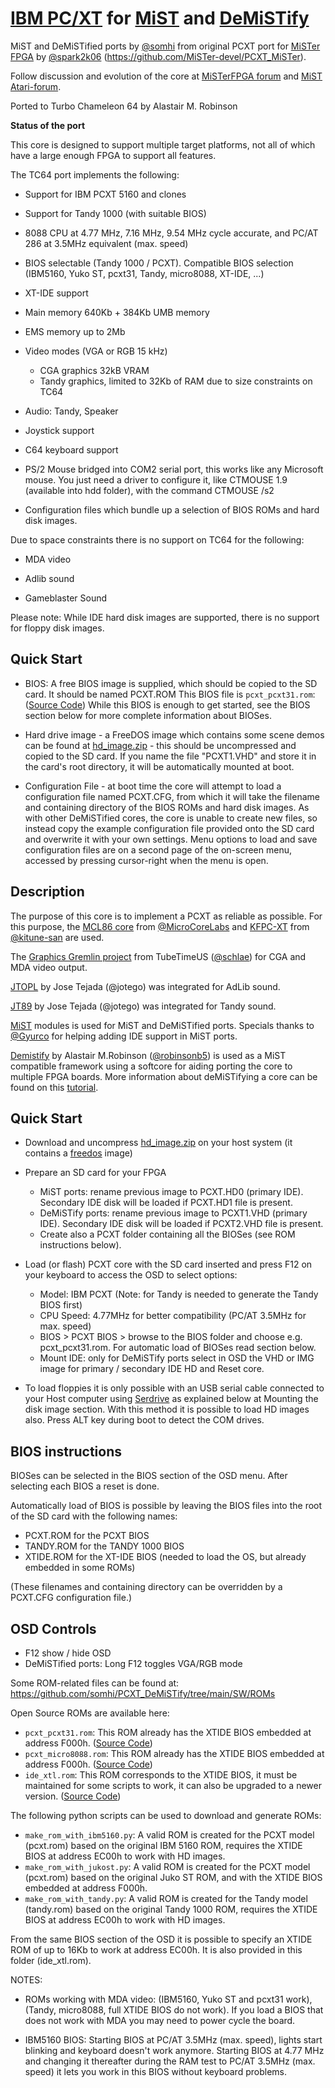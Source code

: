# [IBM PC/XT](https://en.wikipedia.org/wiki/IBM_Personal_Computer_XT) for [MiST](https://github.com/mist-devel) and [DeMiSTify](https://github.com/robinsonb5/DeMiSTify)

MiST and DeMiSTified ports by [@somhi](https://github.com/somhi) from original PCXT port for [MiSTer FPGA](https://mister-devel.github.io/MkDocs_MiSTer/) by [@spark2k06](https://github.com/spark2k06/) (https://github.com/MiSTer-devel/PCXT_MiSTer).

Follow discussion and evolution of the core at [MiSTerFPGA forum](https://misterfpga.org/viewforum.php?f=40) and [MiST Atari-forum](https://atari-forum.com/viewtopic.php?t=42465).

Ported to Turbo Chameleon 64 by Alastair M. Robinson

**Status of the port** 

This core is designed to support multiple target platforms, not all of which
have a large enough FPGA to support all features.

The TC64 port implements the following:

* Support for IBM PCXT 5160 and clones

* Support for Tandy 1000 (with suitable BIOS)

* 8088 CPU at 4.77 MHz, 7.16 MHz, 9.54 MHz cycle accurate, and PC/AT 286 at 3.5MHz equivalent (max. speed)

* BIOS selectable (Tandy 1000 / PCXT). Compatible BIOS selection (IBM5160, Yuko ST, pcxt31, Tandy, micro8088, XT-IDE, ...)

* XT-IDE support

* Main memory 640Kb + 384Kb UMB memory

* EMS memory up to 2Mb

* Video modes (VGA or RGB 15 kHz)
  * CGA graphics 32kB VRAM
  * Tandy graphics, limited to 32Kb of RAM due to size constraints on TC64
  
* Audio: Tandy, Speaker

* Joystick support

* C64 keyboard support

* PS/2 Mouse bridged into COM2 serial port, this works like any Microsoft mouse.
You just need a driver to configure it, like CTMOUSE 1.9 (available into hdd folder),
with the command CTMOUSE /s2 

* Configuration files which bundle up a selection of BIOS ROMs and hard disk images.


Due to space constraints there is no support on TC64 for the following:

* MDA video

* Adlib sound

* Gameblaster Sound


Please note: While IDE hard disk images are supported, there is no support
for floppy disk images.


## **Quick Start**

* BIOS: A free BIOS image is supplied, which should be copied to the SD card. 
It should be named PCXT.ROM
This BIOS file is `pcxt_pcxt31.rom`: ([Source Code](https://github.com/virtualxt/pcxtbios))
While this BIOS is enough to get started, see the BIOS section below for
more complete information about BIOSes.

* Hard drive image - a FreeDOS image which contains some scene demos can be found at [hd_image.zip](https://github.com/MiSTer-devel/PCXT_MiSTer/raw/main/games/PCXT/hd_image.zip) - this should be uncompressed and copied to the SD card.
If you name the file "PCXT1.VHD" and store it in the card's root directory, it will be automatically mounted at boot.

* Configuration File - at boot time the core will attempt to load a configuration file named PCXT.CFG, from which it will take the filename and
containing directory of the BIOS ROMs and hard disk images.
As with other DeMiSTified cores, the core is unable to create new files, so instead copy the example configuration file provided onto the SD card
and overwrite it with your own settings.
Menu options to load and save configuration files are on a second page of the on-screen menu, accessed by pressing cursor-right when the menu is open.


## Description

The purpose of this core is to implement a PCXT as reliable as possible. For this purpose, the [MCL86 core](https://github.com/MicroCoreLabs/Projects/tree/master/MCL86) from [@MicroCoreLabs](https://github.com/MicroCoreLabs/) and [KFPC-XT](https://github.com/kitune-san/KFPC-XT) from [@kitune-san](https://github.com/kitune-san) are used.

The [Graphics Gremlin project](https://github.com/schlae/graphics-gremlin) from TubeTimeUS ([@schlae](https://github.com/schlae)) for CGA and MDA video output.

[JTOPL](https://github.com/jotego/jtopl) by Jose Tejada (@jotego) was integrated for AdLib sound.

[JT89](https://github.com/jotego/jt89) by Jose Tejada (@jotego) was integrated for Tandy sound.

[MiST](https://github.com/mist-devel) modules is used for MiST and DeMiSTified ports. Specials thanks to [@Gyurco](https://github.com/Gyurco) for helping adding IDE support in MiST ports.

[Demistify](https://github.com/robinsonb5/DeMiSTify) by Alastair M.Robinson ([@robinsonb5](https://github.com/robinsonb5)) is used as a MiST compatible framework using a softcore for aiding porting the core to multiple FPGA boards. More information about deMiSTifying a core can be found on this [tutorial](https://github.com/DECAfpga/DECA_board/tree/main/Tutorials/DeMiSTify). 
  

## Quick Start

* Download and uncompress [hd_image.zip](https://github.com/MiSTer-devel/PCXT_MiSTer/raw/main/games/PCXT/hd_image.zip)  on your host system (it contains a [freedos](http://www.freedos.org/ ) image)
* Prepare an SD card for your FPGA 
  * MiST ports: rename previous image to PCXT.HD0 (primary IDE). Secondary IDE disk will be loaded if PCXT.HD1 file is present.
  * DeMiSTify ports: rename previous image to PCXT1.VHD (primary IDE). Secondary IDE disk will be loaded if PCXT2.VHD file is present.
  * Create also a PCXT folder containing all the BIOSes  (see ROM instructions below). 

* Load (or flash) PCXT core with the SD card inserted and press F12 on your keyboard to access the OSD to select options:
  * Model:  IBM PCXT (Note: for Tandy is needed to generate the Tandy BIOS first)
  * CPU Speed: 4.77MHz for better compatibility (PC/AT 3.5MHz for max. speed)
  * BIOS > PCXT BIOS > browse to the BIOS folder and choose e.g. pcxt_pcxt31.rom. For automatic load of BIOSes read section below.
  * Mount IDE: only for DeMiSTify ports select in OSD the VHD or IMG image for primary / secondary IDE HD and Reset core.
* To load floppies it is only possible with an USB serial cable connected to your Host computer using [Serdrive](SW/ ) as explained below at Mounting the disk image section. With this method it is possible to load HD images also. Press ALT key during boot to detect the COM drives.


## BIOS instructions

BIOSes can be selected in the BIOS section of the OSD menu. After selecting each BIOS a reset is done. 

Automatically load of BIOS is possible by leaving the BIOS files into the root of the SD card with the following names:

* PCXT.ROM  for the PCXT BIOS
* TANDY.ROM for the TANDY 1000 BIOS
* XTIDE.ROM for the XT-IDE BIOS (needed to load the OS, but already embedded in some ROMs)

(These filenames and containing directory can be overridden by a PCXT.CFG configuration file.)


## OSD Controls

* F12 show / hide OSD 
* DeMiSTified ports: Long F12 toggles VGA/RGB mode 

Some ROM-related files can be found at: https://github.com/somhi/PCXT_DeMiSTify/tree/main/SW/ROMs

Open Source ROMs are available here:

* `pcxt_pcxt31.rom`: This ROM already has the XTIDE BIOS embedded at address F000h. ([Source Code](https://github.com/virtualxt/pcxtbios))
* `pcxt_micro8088.rom`: This ROM already has the XTIDE BIOS embedded at address F000h. ([Source Code](https://github.com/skiselev/8088_bios))
* `ide_xtl.rom`: This ROM corresponds to the XTIDE BIOS, it must be maintained for some scripts to work, it can also be upgraded to a newer version. ([Source Code](https://www.xtideuniversalbios.org/))

The following python scripts can be used to download and generate ROMs:

* `make_rom_with_ibm5160.py`: A valid ROM is created for the PCXT model (pcxt.rom) based on the original IBM 5160 ROM, requires the XTIDE BIOS at address EC00h to work with HD images.
* `make_rom_with_jukost.py`: A valid ROM is created for the PCXT model (pcxt.rom) based on the original Juko ST ROM, and with the XTIDE BIOS embedded at address F000h.
* `make_rom_with_tandy.py`: A valid ROM is created for the Tandy model (tandy.rom) based on the original Tandy 1000 ROM, requires the XTIDE BIOS at address EC00h to work with HD images.

From the same BIOS section of the OSD it is possible to specify an XTIDE ROM of up to 16Kb to work at address EC00h. It is also provided in this folder (ide_xtl.rom).


NOTES:

* ROMs working with MDA video: (IBM5160, Yuko ST and pcxt31 work), (Tandy, micro8088, full XTIDE BIOS do not work). If you load a BIOS that does not work with MDA you may need to power cycle the board.

* IBM5160 BIOS: Starting BIOS at PC/AT 3.5MHz (max. speed), lights start blinking and keyboard doesn't work anymore. Starting BIOS at 4.77 MHz and changing it thereafter during the RAM test to PC/AT 3.5MHz (max. speed) it lets you work in this BIOS without keyboard problems.



